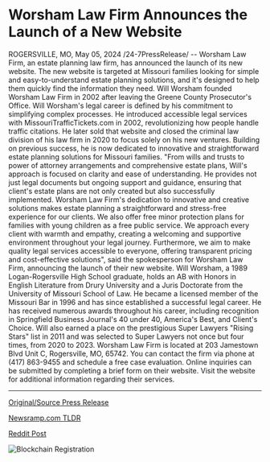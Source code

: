 # Worsham Law Firm Announces the Launch of a New Website

ROGERSVILLE, MO, May 05, 2024 /24-7PressRelease/ -- Worsham Law Firm, an estate planning law firm, has announced the launch of its new website. The new website is targeted at Missouri families looking for simple and easy-to-understand estate planning solutions, and it's designed to help them quickly find the information they need.  Will Worsham founded Worsham Law Firm in 2002 after leaving the Greene County Prosecutor's Office.   Will Worsham's legal career is defined by his commitment to simplifying complex processes. He introduced accessible legal services with MissouriTrafficTickets.com in 2002, revolutionizing how people handle traffic citations. He later sold that website and closed the criminal law division of his law firm in 2020 to focus solely on his new ventures. Building on previous success, he is now dedicated to innovative and straightforward estate planning solutions for Missouri families.   "From wills and trusts to power of attorney arrangements and comprehensive estate plans, Will's approach is focused on clarity and ease of understanding. He provides not just legal documents but ongoing support and guidance, ensuring that client's estate plans are not only created but also successfully implemented. Worsham Law Firm's dedication to innovative and creative solutions makes estate planning a straightforward and stress-free experience for our clients. We also offer free minor protection plans for families with young children as a free public service. We approach every client with warmth and empathy, creating a welcoming and supportive environment throughout your legal journey. Furthermore, we aim to make quality legal services accessible to everyone, offering transparent pricing and cost-effective solutions", said the spokesperson for Worsham Law Firm, announcing the launch of their new website.  Will Worsham, a 1989 Logan-Rogersville High School graduate, holds an AB with Honors in English Literature from Drury University and a Juris Doctorate from the University of Missouri School of Law. He became a licensed member of the Missouri Bar in 1996 and has since established a successful legal career.   He has received numerous awards throughout his career, including recognition in Springfield Business Journal's 40 under 40, America's Best, and Client's Choice.  Will also earned a place on the prestigious Super Lawyers "Rising Stars" list in 2011 and was selected to Super Lawyers not once but four times, from 2020 to 2023.  Worsham Law Firm is located at 203 Jamestown Blvd Unit C, Rogersville, MO, 65742. You can contact the firm via phone at (417) 863-9455 and schedule a free case evaluation. Online inquiries can be submitted by completing a brief form on their website. Visit the website for additional information regarding their services. 

---

[Original/Source Press Release](https://newlive.24-7pressrelease.com/press-release/510674/worsham-law-firm-announces-the-launch-of-a-new-website)
                    

[Newsramp.com TLDR](None) 



[Reddit Post](https://www.reddit.com/r/newsramp/comments/1cpq9gi/worsham_law_firm_launches_new_website_for/) 



![Blockchain Registration](https://cdn.newsramp.app/24-7PressRelease/qrcode/245/11/pavePJ_w.webp)